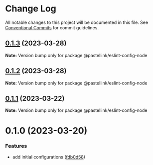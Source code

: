 # Change Log

All notable changes to this project will be documented in this file.
See [Conventional Commits](https://conventionalcommits.org) for commit guidelines.

## [0.1.3](https://github.com/pastellink/coding-standard-typescript/compare/@pastellink/eslint-config-node@0.1.2...@pastellink/eslint-config-node@0.1.3) (2023-03-28)

**Note:** Version bump only for package @pastellink/eslint-config-node





## [0.1.2](https://github.com/pastellink/coding-standard-typescript/compare/@pastellink/eslint-config-node@0.1.1...@pastellink/eslint-config-node@0.1.2) (2023-03-28)

**Note:** Version bump only for package @pastellink/eslint-config-node





## [0.1.1](https://github.com/pastellink/coding-standard-typescript/compare/@pastellink/eslint-config-node@0.1.0...@pastellink/eslint-config-node@0.1.1) (2023-03-22)

**Note:** Version bump only for package @pastellink/eslint-config-node





# 0.1.0 (2023-03-20)


### Features

* add initial configurations ([fdb0d58](https://github.com/pastellink/coding-standard-typescript/commit/fdb0d58d7a0bb85c80851aede7756b59a416f528))

